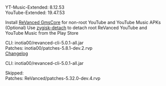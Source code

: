 YT-Music-Extended: 8.12.53  
YouTube-Extended: 19.47.53  

Install [ReVanced GmsCore](https://github.com/ReVanced/GmsCore/releases/latest) for non-root YouTube and YouTube Music APKs  
(Optional) Use [zygisk-detach](https://github.com/j-hc/zygisk-detach/releases/latest) to detach root ReVanced YouTube and YouTube Music from the Play Store
  
CLI: inotia00/revanced-cli-5.0.1-all.jar  
Patches: inotia00/patches-5.8.1-dev.2.rvp  
[Changelog](https://github.com/inotia00/revanced-patches/releases/tag/v5.8.1-dev.2)

CLI: inotia00/revanced-cli-5.0.1-all.jar    

Skipped:  
Patches: ReVanced/patches-5.32.0-dev.4.rvp    
